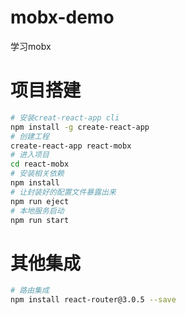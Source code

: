 # mobx-demo
学习mobx
# 项目搭建

```bash
# 安装creat-react-app cli
npm install -g create-react-app
# 创建工程
create-react-app react-mobx
# 进入项目
cd react-mobx
# 安装相关依赖
npm install
# 让封装好的配置文件暴露出来
npm run eject
# 本地服务启动
npm run start
```

# 其他集成

```bash
# 路由集成
npm install react-router@3.0.5 --save
```